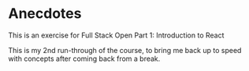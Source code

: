 # Anecdotes

This is an exercise for Full Stack Open Part 1: Introduction to React

This is my 2nd run-through of the course, to bring me back up to speed with concepts after coming back from a break.
